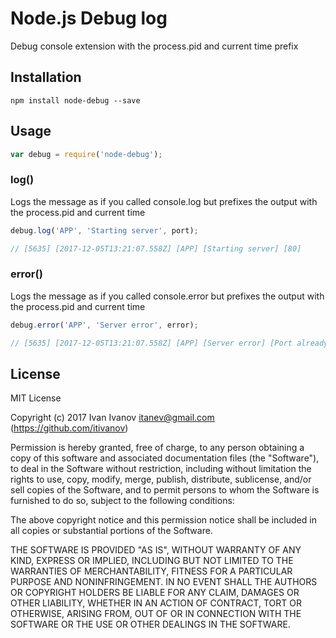 # Node.js Debug log

Debug console extension with the process.pid and current time prefix

## Installation

```
npm install node-debug --save
```

## Usage

``` js
var debug = require('node-debug');
```

### log()

Logs the message as if you called console.log but prefixes the output with the process.pid and current time

``` js
debug.log('APP', 'Starting server', port);

// [5635] [2017-12-05T13:21:07.558Z] [APP] [Starting server] [80]
```

### error()

Logs the message as if you called console.error but prefixes the output with the process.pid and current time

``` js
debug.error('APP', 'Server error', error);

// [5635] [2017-12-05T13:21:07.558Z] [APP] [Server error] [Port already in use]
```

## License

MIT License

Copyright (c) 2017 Ivan Ivanov <itanev@gmail.com> (https://github.com/itivanov)

Permission is hereby granted, free of charge, to any person obtaining a copy
of this software and associated documentation files (the "Software"), to deal
in the Software without restriction, including without limitation the rights
to use, copy, modify, merge, publish, distribute, sublicense, and/or sell
copies of the Software, and to permit persons to whom the Software is
furnished to do so, subject to the following conditions:

The above copyright notice and this permission notice shall be included in all
copies or substantial portions of the Software.

THE SOFTWARE IS PROVIDED "AS IS", WITHOUT WARRANTY OF ANY KIND, EXPRESS OR
IMPLIED, INCLUDING BUT NOT LIMITED TO THE WARRANTIES OF MERCHANTABILITY,
FITNESS FOR A PARTICULAR PURPOSE AND NONINFRINGEMENT. IN NO EVENT SHALL THE
AUTHORS OR COPYRIGHT HOLDERS BE LIABLE FOR ANY CLAIM, DAMAGES OR OTHER
LIABILITY, WHETHER IN AN ACTION OF CONTRACT, TORT OR OTHERWISE, ARISING FROM,
OUT OF OR IN CONNECTION WITH THE SOFTWARE OR THE USE OR OTHER DEALINGS IN THE
SOFTWARE.
